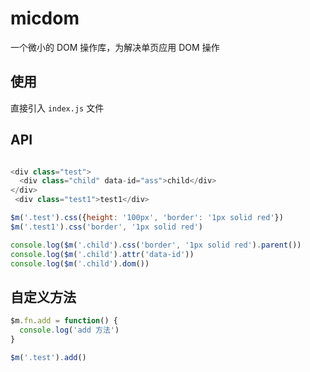 # micdom

一个微小的 DOM 操作库，为解决单页应用 DOM 操作

## 使用

直接引入 `index.js` 文件

## API

```js

<div class="test">
  <div class="child" data-id="ass">child</div>
</div>
 <div class="test1">test1</div>

$m('.test').css({height: '100px', 'border': '1px solid red'})
$m('.test1').css('border', '1px solid red')

console.log($m('.child').css('border', '1px solid red').parent())
console.log($m('.child').attr('data-id'))
console.log($m('.child').dom())
```

## 自定义方法

```js
$m.fn.add = function() {
  console.log('add 方法')
}

$m('.test').add()
```